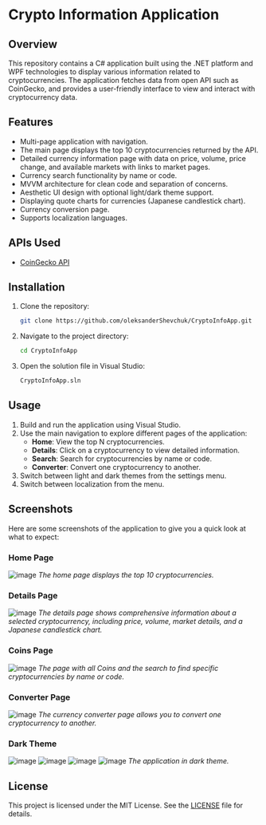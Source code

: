 # Crypto Information Application

## Overview

This repository contains a C# application built using the .NET platform and WPF technologies to display various information related to cryptocurrencies. The application fetches data from open API such as CoinGecko, and provides a user-friendly interface to view and interact with cryptocurrency data.

## Features

- Multi-page application with navigation.
- The main page displays the top 10 cryptocurrencies returned by the API.
- Detailed currency information page with data on price, volume, price change, and available markets with links to market pages.
- Currency search functionality by name or code.
- MVVM architecture for clean code and separation of concerns.
- Aesthetic UI design with optional light/dark theme support.
- Displaying quote charts for currencies (Japanese candlestick chart).
- Currency conversion page.
- Supports localization languages.

## APIs Used

- [CoinGecko API](https://www.coingecko.com/en/api/documentation)

## Installation

1. Clone the repository:
    ```bash
    git clone https://github.com/oleksanderShevchuk/CryptoInfoApp.git
    ```
2. Navigate to the project directory:
    ```bash
    cd CryptoInfoApp
    ```
3. Open the solution file in Visual Studio:
    ```bash
    CryptoInfoApp.sln
    ```

## Usage

1. Build and run the application using Visual Studio.
2. Use the main navigation to explore different pages of the application:
   - **Home**: View the top N cryptocurrencies.
   - **Details**: Click on a cryptocurrency to view detailed information.
   - **Search**: Search for cryptocurrencies by name or code.
   - **Converter**: Convert one cryptocurrency to another.
3. Switch between light and dark themes from the settings menu.
4. Switch between localization from the menu.

## Screenshots

Here are some screenshots of the application to give you a quick look at what to expect:

### Home Page
![image](https://github.com/oleksanderShevchuk/CryptoInfoApp/assets/88186733/1ad09c43-3ec1-483a-af13-6f4e0673a49b)
*The home page displays the top 10 cryptocurrencies.*

### Details Page
![image](https://github.com/oleksanderShevchuk/CryptoInfoApp/assets/88186733/3fd0b267-26d1-474e-a015-9e91f6b84d93)
*The details page shows comprehensive information about a selected cryptocurrency, including price, volume, market details, and a Japanese candlestick chart.*

### Coins Page
![image](https://github.com/oleksanderShevchuk/CryptoInfoApp/assets/88186733/8713879a-1948-4348-b294-d381bd39e120)
*The page with all Coins and the search to find specific cryptocurrencies by name or code.*

### Converter Page
![image](https://github.com/oleksanderShevchuk/CryptoInfoApp/assets/88186733/14fb4d18-933d-4384-816c-9d013cce0db3)
*The currency converter page allows you to convert one cryptocurrency to another.*

### Dark Theme
![image](https://github.com/oleksanderShevchuk/CryptoInfoApp/assets/88186733/333e6280-d62d-48d1-b54b-0ce751131f5a)
![image](https://github.com/oleksanderShevchuk/CryptoInfoApp/assets/88186733/dd155c30-73c4-4992-9aec-8f472ec3de80)
![image](https://github.com/oleksanderShevchuk/CryptoInfoApp/assets/88186733/f4d17cd4-37ec-4d6f-9085-23c5e6c04071)
![image](https://github.com/oleksanderShevchuk/CryptoInfoApp/assets/88186733/1c751ed4-f806-406c-afeb-20af9792b217)
*The application in dark theme.*

## License

This project is licensed under the MIT License. See the [LICENSE](LICENSE) file for details.
